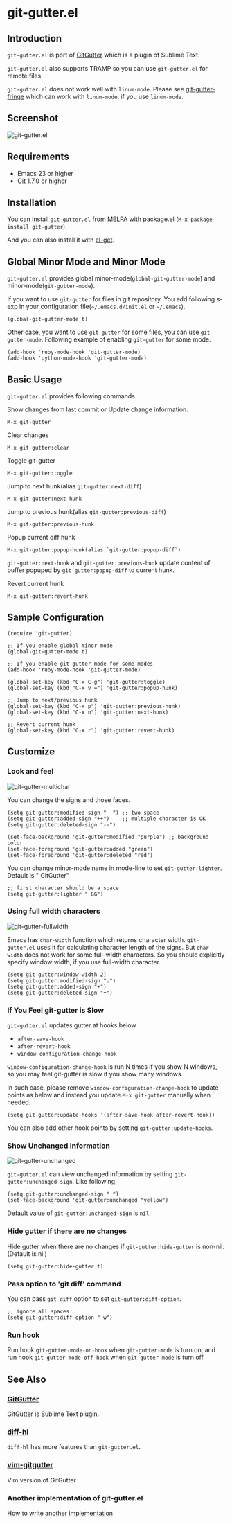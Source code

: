 # git-gutter.el

## Introduction
`git-gutter.el` is port of [GitGutter](https://github.com/jisaacks/GitGutter)
which is a plugin of Sublime Text.


`git-gutter.el` also supports TRAMP so you can use `git-gutter.el` for remote files.


`git-gutter.el` does not work well with `linum-mode`.
Please see [git-gutter-fringe](https://github.com/syohex/emacs-git-gutter-fringe)
which can work with `linum-mode`, if you use `linum-mode`.


## Screenshot

![git-gutter.el](image/git-gutter1.png)


## Requirements

* Emacs 23 or higher
* [Git](http://git-scm.com/) 1.7.0 or higher


## Installation

You can install `git-gutter.el` from [MELPA](https://github.com/milkypostman/melpa.git) with package.el
(`M-x package-install git-gutter`).

And you can also install it with [el-get](https://github.com/dimitri/el-get).


## Global Minor Mode and Minor Mode

`git-gutter.el` provides global minor-mode(`global-git-gutter-mode`) and minor-mode(`git-gutter-mode`).

If you want to use `git-gutter` for files in git repository.
You add following s-exp in your configuration file(`~/.emacs.d/init.el` or `~/.emacs`).

````elisp
(global-git-gutter-mode t)
````

Other case, you want to use `git-gutter` for some files, you can use `git-gutter-mode`.
Following example of enabling `git-gutter` for some mode.

````elisp
(add-hook 'ruby-mode-hook 'git-gutter-mode)
(add-hook 'python-mode-hook 'git-gutter-mode)
````


## Basic Usage

`git-gutter.el` provides following commands.

Show changes from last commit or Update change information.

    M-x git-gutter

Clear changes

    M-x git-gutter:clear

Toggle git-gutter

    M-x git-gutter:toggle

Jump to next hunk(alias `git-gutter:next-diff`)

    M-x git-gutter:next-hunk

Jump to previous hunk(alias `git-gutter:previous-diff`)

    M-x git-gutter:previous-hunk

Popup current diff hunk

    M-x git-gutter:popup-hunk(alias `git-gutter:popup-diff`)

`git-gutter:next-hunk` and `git-gutter:previous-hunk` update content
of buffer popuped by `git-gutter:popup-diff` to current hunk.

Revert current hunk

    M-x git-gutter:revert-hunk


## Sample Configuration

````elisp
(require 'git-gutter)

;; If you enable global minor mode
(global-git-gutter-mode t)

;; If you enable git-gutter-mode for some modes
(add-hook 'ruby-mode-hook 'git-gutter-mode)

(global-set-key (kbd "C-x C-g") 'git-gutter:toggle)
(global-set-key (kbd "C-x v =") 'git-gutter:popup-hunk)

;; Jump to next/previous hunk
(global-set-key (kbd "C-x p") 'git-gutter:previous-hunk)
(global-set-key (kbd "C-x n") 'git-gutter:next-hunk)

;; Revert current hunk
(global-set-key (kbd "C-x r") 'git-gutter:revert-hunk)
````


## Customize

### Look and feel

![git-gutter-multichar](image/git-gutter-multichar.png)

You can change the signs and those faces.

````elisp
(setq git-gutter:modified-sign "  ") ;; two space
(setq git-gutter:added-sign "++")    ;; multiple character is OK
(setq git-gutter:deleted-sign "--")

(set-face-background 'git-gutter:modified "purple") ;; background color
(set-face-foreground 'git-gutter:added "green")
(set-face-foreground 'git-gutter:deleted "red")
````

You can change minor-mode name in mode-line to set `git-gutter:lighter`.
Default is " GitGutter"

````elisp
;; first character should be a space
(setq git-gutter:lighter " GG")
````


### Using full width characters

![git-gutter-fullwidth](image/git-gutter-fullwidth.png)

Emacs has `char-width` function which returns character width.
`git-gutter.el` uses it for calculating character length of the signs.
But `char-width` does not work for some full-width characters.
So you should explicitly specify window width, if you use full-width
character.

```` elisp
(setq git-gutter:window-width 2)
(setq git-gutter:modified-sign "☁")
(setq git-gutter:added-sign "☀")
(setq git-gutter:deleted-sign "☂")
````

### If You Feel git-gutter is Slow

`git-gutter.el` updates gutter at hooks below

* `after-save-hook`
* `after-revert-hook`
* `window-configuration-change-hook`

`window-configuration-change-hook` is run N times if you show N windows,
so you may feel git-gutter is slow if you show many windows.

In such case, please remove `window-configuration-change-hook` to update points
as below and instead you update `M-x git-gutter` manually when needed.

````
(setq git-gutter:update-hooks '(after-save-hook after-revert-hook))
````

You can also add other hook points by setting `git-gutter:update-hooks`.


### Show Unchanged Information

![git-gutter-unchanged](image/git-gutter-unchanged.png)

`git-gutter.el` can view unchanged information by setting `git-gutter:unchanged-sign`.
Like following.

````elisp
(setq git-gutter:unchanged-sign " ")
(set-face-background 'git-gutter:unchanged "yellow")
````

Default value of `git-gutter:unchanged-sign` is `nil`.


### Hide gutter if there are no changes

Hide gutter when there are no changes if `git-gutter:hide-gutter` is non-nil.
(Default is nil)

````elisp
(setq git-gutter:hide-gutter t)
````

### Pass option to 'git diff' command

You can pass `git diff` option to set `git-gutter:diff-option`.

````elisp
;; ignore all spaces
(setq git-gutter:diff-option "-w")
````


### Run hook

Run hook `git-gutter-mode-on-hook` when `git-gutter-mode` is turn on, and
run hook `git-gutter-mode-off-hook` when `git-gutter-mode` is turn off.


## See Also

### [GitGutter](https://github.com/jisaacks/GitGutter)

GitGutter is Sublime Text plugin.

### [diff-hl](https://github.com/dgutov/diff-hl)

`diff-hl` has more features than `git-gutter.el`.

### [vim-gitgutter](https://github.com/airblade/vim-gitgutter)

Vim version of GitGutter

### Another implementation of git-gutter.el

[How to write another implementation](wiki/Write-another-git-gutter.el-implementation)
